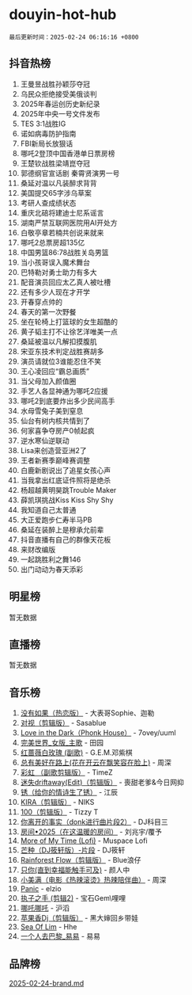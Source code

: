 # douyin-hot-hub

`最后更新时间：2025-02-24 06:16:16 +0800`

## 抖音热榜

1. 王曼昱战胜孙颖莎夺冠
1. 乌民众拒绝接受美俄谈判
1. 2025年春运创历史新纪录
1. 2025年中央一号文件发布
1. TES 3:1战胜IG
1. 诺如病毒防护指南
1. FBI新局长放狠话
1. 哪吒2登顶中国香港单日票房榜
1. 王楚钦战胜梁靖崑夺冠
1. 郭德纲官宣话剧 秦霄贤演男一号
1. 桑延对温以凡装醉求背背
1. 美国提交65字涉乌草案
1. 考研人查成绩状态
1. 重庆北碚将建迪士尼系谣言
1. 湖南严禁互联网医院用AI开处方
1. 白敬亭章若楠共创说来就来
1. 哪吒2总票房超135亿
1. 中国男篮86:78战胜关岛男篮
1. 当小孩哥误入魔术舞台
1. 巴特勒对勇士助力有多大
1. 配音演员回应太乙真人被吐槽
1. 还有多少人现在才开学
1. 开春穿点帅的
1. 春天的第一次野餐
1. 坐在轮椅上打篮球的女生超酷的
1. 黄子韬主打不让徐艺洋唯美一点
1. 桑延被温以凡解扣摸腹肌
1. 宋亚东技术判定战胜赛胡多
1. 演员请就位3谁能忍住不笑
1. 王心凌回应“霸总画质”
1. 当父母加入颜值圈
1. 手艺人各显神通为哪吒2应援
1. 哪吒2到底要炸出多少民间高手
1. 水母雪兔子美到窒息
1. 仙台有树内核共情到了
1. 何家喜争夺房产0帧起疯
1. 逆水寒仙逆联动
1. Lisa来创造营亚洲2了
1. 王者新赛季巅峰赛调整
1. 白鹿新剧说出了追星女孩心声
1. 当我拿出红底证件照将是绝杀
1. 杨超越黄明昊跳Trouble Maker
1. 薛凯琪挑战Kiss Kiss Shy Shy
1. 我知道自己太普通
1. 大正爱跑步仁寿半马PB
1. 桑延在装醉上是穆承允前辈
1. 抖音直播有自己的群像天花板
1. 来财改编版
1. 一起跳胜利之舞146
1. 出门动动为春天添彩

## 明星榜

暂无数据

## 直播榜

暂无数据

## 音乐榜

1. [没有如果（热恋版）](https://sf5-hl-cdn-tos.douyinstatic.com/obj/tos-cn-ve-2774/o4iETqbxIThtCXlBeV0DfAhZsbCFGhagYupnMx) - 大表哥Sophie、迦勒
1. [对视（剪辑版）](https://sf5-hl-cdn-tos.douyinstatic.com/obj/tos-cn-ve-2774/ogKtIhiB0WfAa18F9z3uWODMtZi2ysB1VuAIsQ) - Sasablue
1. [Love in the Dark（Phonk House）](https://sf5-hl-cdn-tos.douyinstatic.com/obj/tos-cn-ve-2774/oIVPxCfsCoYJAJZmt0g8QmFElce9InjXDqAyBR) - 7ovey/uuml
1. [完美世界_女版_主歌](https://sf5-hl-cdn-tos.douyinstatic.com/obj/tos-cn-ve-2774/ocneCLOQAB6QhCFZmA2YpsLKZjtngZfuabFDE2) - 田园
1. [红蔷薇白玫瑰 (副歌)](https://sf5-hl-cdn-tos.douyinstatic.com/obj/tos-cn-ve-2774/oIeiDfeyaEFgM7bXBJMAFCXFInztFks3JDWhx9) - G.E.M.邓紫棋
1. [总有美好在路上(花在开云在飘笑容在脸上)](https://sf5-hl-cdn-tos.douyinstatic.com/obj/tos-cn-ve-2774/oU5u7NwtfBIvaNhoQBszOvAlRiAoiWAVVyBMq4) - 周深
1. [彩虹 （副歌剪辑版）](https://sf5-hl-cdn-tos.douyinstatic.com/obj/tos-cn-ve-2774/66e0979fd8cb445a8a1813a9277d4696) - TimeZ
1. [迷失driftaway(Edit)（剪辑版）](https://sf5-hl-cdn-tos.douyinstatic.com/obj/tos-cn-ve-2774/ogaa1xGNeFO6FCaMgO8PzzAceEI4fBLDMi15H3) - 喪甜老爹&今日网抑
1. [锈（给你的情诗生了锈）](https://sf5-hl-cdn-tos.douyinstatic.com/obj/tos-cn-ve-2774/o8a1PBtVqIYbPEGK6e5A4egedVMdm3fCIz6bbE) - 江辰
1. [KIRA（剪辑版）](https://sf5-hl-cdn-tos.douyinstatic.com/obj/tos-cn-ve-2774/o0Bq3TvdHqOfzihWrHyABMociuMA3Inwsbx9Wi) - NIKS
1. [100（剪辑版）](https://sf6-cdn-tos.douyinstatic.com/obj/tos-cn-ve-2774/oMYwtGyenWApgFhmBjFEgLDatpCZXz7MIGfBCs) - Tizzy T
1. [你离开的事实（donk进行曲片段2）](https://sf5-hl-cdn-tos.douyinstatic.com/obj/tos-cn-ve-2774/oYbTglI7EAnwfnMsTI75eUbV4bPGeLkePQafur) - DJ科目三
1. [房间•2025（在这温暖的房间）](https://sf5-hl-cdn-tos.douyinstatic.com/obj/tos-cn-ve-2774/oMzJcnT8BgIetASeBfwfEeBQVNfACiCifhfZP7g) - 刘兆宇/覆予
1. [More of My Time (Lofi)](https://sf5-hl-cdn-tos.douyinstatic.com/obj/tos-cn-ve-2774/oYExObgmbCQ1vXsegnZjJ6BAaDBQetNiGLEo7a) - Muspace Lofi
1. [芒种（DJ筱轩版）-片段](https://sf5-hl-cdn-tos.douyinstatic.com/obj/tos-cn-ve-2774/ooJsZrIeBfMQ0z1n24wO3g6Ged9W0YffmogAVE) - DJ筱轩
1. [Rainforest Flow（剪辑版）](https://sf5-hl-cdn-tos.douyinstatic.com/obj/tos-cn-ve-2774/o82ZpjE8IjV4PcDft5nvUtgQDfCyFAMO7BbniY) - Blue浪仔
1. [只你(直到幸福能触手可及)](https://sf6-cdn-tos.douyinstatic.com/obj/tos-cn-ve-2774/o0lBkRDzFTeaVSUz3ZZSCBVtZ5DIMQGfgmEAuE) - 颜人中
1. [小美满（电影《热辣滚烫》热辣陪伴曲）](https://sf5-hl-cdn-tos.douyinstatic.com/obj/tos-cn-ve-2774/o0GAn2lSgfZIDUgtevCGDQYnFg4CwnrBaxbTZL) - 周深
1. [Panic](https://sf5-hl-cdn-tos.douyinstatic.com/obj/tos-cn-ve-2774/oAmDmzQbIEdf8xCAjOntKDYBCMvBN5RfgCWF4Z) - elzio
1. [执子之手 (剪辑2)](https://sf5-hl-cdn-tos.douyinstatic.com/obj/tos-cn-ve-2774/oUoZLQjCc31XzqsBnBQUNgeKtYPBcgbFDwtfcu) - 宝石Gem\哩哩
1. [哪吒哪吒](https://sf5-hl-cdn-tos.douyinstatic.com/obj/tos-cn-ve-2774/oUkQCgCDnBanFehFEFQDxCQntAOIfp9gyZYFVo) - 沪滔
1. [苹果香Dj（剪辑版）](https://sf5-hl-cdn-tos.douyinstatic.com/obj/tos-cn-ve-2774/oEeIEQbYGAOspCTRAIeYF4Ok8LgZ8NBaRe4ztR) - 黑大婶回乡带娃
1. [Sea Of Lim](https://sf5-hl-cdn-tos.douyinstatic.com/obj/tos-cn-ve-2774/oIWFJ2IQh9BiwiNrlHsb7rf82ZBbgABM3QPzYZ) - Hhe
1. [一个人去巴黎_易易](https://sf5-hl-cdn-tos.douyinstatic.com/obj/tos-cn-ve-2774/okIXMCA0ZWZlCbDnuFaVfW7ySiitEEEgCf1IB3) - 易易

## 品牌榜

[2025-02-24-brand.md](2025-02-24-brand.md)
